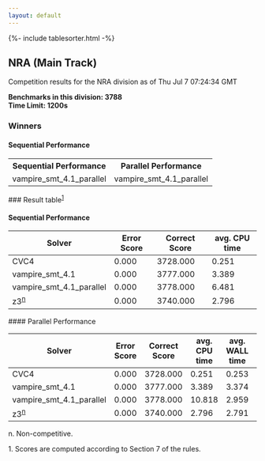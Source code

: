 ```yaml
---
layout: default
---
```

{%- include tablesorter.html -%}

##  NRA (Main Track)

Competition results for the NRA division as of Thu Jul 7 07:24:34 GMT

**Benchmarks in this division: 3788**
<br/>
**Time Limit: 1200s**


### Winners
#### Sequential Performance
<table>
<tr>
<th class="center">Sequential Performance</th>
<th class="center">Parallel Performance</th>
</tr>
<tr class="center">
<td>vampire_smt_4.1_parallel</td>
<td>vampire_smt_4.1_parallel</td>
</tr>
</table>
### Result table<sup><a href="#fn1">1</a></sup>
 




#### Sequential Performance
<table id="sequential" class="result sorted">
<thead>
<tr>
<th class="center">Solver</th>
<th class="center">Error Score</th>
<th class="center">Correct Score</th>
<th class="center">avg. CPU time </th>
</tr>
</thead>
<tr>
<td>CVC4</td>
<td class="right">0.000</td>
<td class="right">3728.000</td>
<td class="right">0.251</td>
</tr>
<tr>
<td>vampire_smt_4.1</td>
<td class="right">0.000</td>
<td class="right">3777.000</td>
<td class="right">3.389</td>
</tr>
<tr>
<td>vampire_smt_4.1_parallel</td>
<td class="right">0.000</td>
<td class="right">3778.000</td>
<td class="right">6.481</td>
</tr>
<tr>
<td>z3<SUP><a href="#fn">n</a></SUP>
</td>
<td class="right">0.000</td>
<td class="right">3740.000</td>
<td class="right">2.796</td>
</tr>

</table>
#### Parallel Performance
<table id="parallel" class="result sorted">
<thead>
<tr>
<th class="center">Solver</th><th class="center">Error Score</th>
<th class="center">Correct Score</th>
<th class="center">avg. CPU time </th>
<th class="center">avg. WALL time </th>

<th class="center">Unsolved</th>
</tr>
</thead>
<tr>
<td>CVC4</td>
<td class="right">0.000</td>
<td class="right">3728.000</td>
<td class="right">0.251</td>
<td class="right">0.253</td>
<td class="right">60</td>
</tr>
<tr>
<td>vampire_smt_4.1</td>
<td class="right">0.000</td>
<td class="right">3777.000</td>
<td class="right">3.389</td>
<td class="right">3.374</td>
<td class="right">11</td>
</tr>
<tr>
<td>vampire_smt_4.1_parallel</td>
<td class="right">0.000</td>
<td class="right">3778.000</td>
<td class="right">10.818</td>
<td class="right">2.959</td>
<td class="right">10</td>
</tr>
<tr>
<td>z3<SUP><a href="#fn">n</a></SUP>
</td>
<td class="right">0.000</td>
<td class="right">3740.000</td>
<td class="right">2.796</td>
<td class="right">2.791</td>
<td class="right">48</td>
</tr>
</table>
<span id="fn"> n. Non-competitive.</span>

<span id="fn1"> 1. Scores are computed according to Section 7 of the rules.</span>


